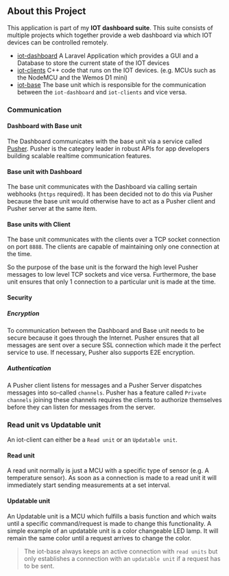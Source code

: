 ## About this Project
This application is part of my **IOT dashboard suite**. This suite consists of multiple projects which together provide a web dashboard via which IOT devices can be controlled remotely.
* [iot-dashboard](https://github.com/RoyVoetman/iot-dashboard) A Laravel Application which provides a GUI and a Database to store the current state of the IOT devices
* [iot-clients](https://github.com/RoyVoetman/iot-clients) C++ code that runs on the IOT devices. (e.g. MCUs such as the NodeMCU and the Wemos D1 mini)
* [iot-base](https://github.com/RoyVoetman/iot-base) The base unit which is responsible for the communication between the `iot-dashboard` and `iot-clients` and vice versa.

### Communication

#### Dashboard with Base unit
The Dashboard communicates with the base unit via a service called [Pusher](https://pusher.com/). Pusher is the category leader in robust APIs for app developers building scalable realtime communication features.

#### Base unit with Dashboard
The base unit communicates with the Dashboard via calling sertain webhooks (`https` required). It has been decided not to do this via Pusher because the base unit would otherwise have to act as a Pusher client and Pusher server at the same item.

#### Base units with Client
The base unit communicates with the clients over a TCP socket connection on port `8888`. The clients are capable of maintaining only one connection at the time. 

So the purpose of the base unit is the forward the high level Pusher messages to low level TCP sockets and vice versa. Furthermore, the base unit ensures that only 1 connection to a particular unit is made at the time.

#### Security
##### Encryption 
To communication between the Dashboard and Base unit needs to be secure because it goes through the Internet. Pusher ensures that all messages are sent over a secure SSL connection which made it the perfect service to use. If necessary, Pusher also supports E2E encryption.

##### Authentication
A Pusher client listens for messages and a Pusher Server dispatches messages into so-called `channels`. Pusher has a feature called `Private channels` joining these channels requires the clients to authorize themselves before they can listen for messages from the server.

### Read unit vs Updatable unit
An iot-client can either be a `Read unit` or an `Updatable unit`. 

#### Read unit
A read unit normally is just a MCU with a specific type of sensor (e.g. A temperature sensor). 
As soon as a connection is made to a read unit it will immediately start sending measurements at a set interval.

#### Updatable unit
An Updatable unit is a MCU which fulfills a basis function and which waits until a specific command/request is made to change this functionality. 
A simple example of an updatable unit is a color changeable LED lamp. It will remain the same color until a request arrives to change the color.

> The iot-base always keeps an active connection with `read units` but only establishes a connection with an `updatable unit` if a request has to be sent.
